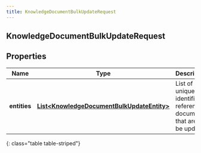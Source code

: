 ```yaml
---
title: KnowledgeDocumentBulkUpdateRequest
---
```

## KnowledgeDocumentBulkUpdateRequest


## Properties

| Name | Type | Description | Notes |
| ------------ | ------------- | ------------- | ------------- |
| **entities** | <!----><!---->[**List&lt;KnowledgeDocumentBulkUpdateEntity&gt;**](KnowledgeDocumentBulkUpdateEntity.html)<!----> | List of unique identifiers referencing documents that are to be updated |  |
{: class="table table-striped"}



